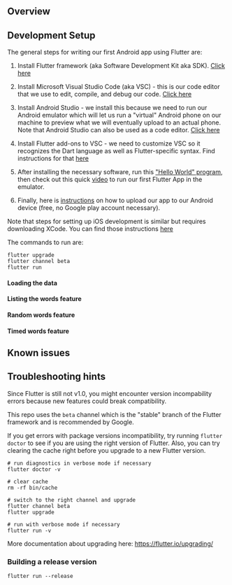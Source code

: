 ## Overview


## Development Setup
The general steps for writing our first Android app using Flutter are:

1. Install Flutter framework (aka Software Development Kit aka SDK). [Click here](https://flutter.io/get-started/install/)

2. Install Microsoft Visual Studio Code (aka VSC) - this is our code editor that we use to edit, compile, and debug our code. [Click here](https://code.visualstudio.com/download)

3. Install Android Studio - we install this because we need to run our Android emulator which will let us run a "virtual" Android phone on our machine to preview what we will eventually upload to an actual phone. Note that Android Studio can also be used as a code editor. [Click here](https://developer.android.com/studio/index.html)

4. Install Flutter add-ons to VSC - we need to customize VSC so it recognizes the Dart language as well as Flutter-specific syntax. Find instructions for that [here](https://flutter.io/get-started/editor/#vscode)

5. After installing the necessary software, run this ["Hello World" program](https://flutter.io/get-started/codelab/), then check out this quick [video](https://www.youtube.com/watch?v=0gA6o6YWheo) to run our first Flutter App in the emulator.

6. Finally, here is [instructions](https://developer.android.com/studio/run/device.html) on how to upload our app to our Android device (free, no Google play account necessary). 

Note that steps for setting up iOS development is similar but requires downloading XCode. You can find those
instructions [here](https://flutter.io/setup-macos/#ios-setup)

The commands to run are:
```
flutter upgrade
flutter channel beta
flutter run
```



#### Loading the data


#### Listing the words feature

#### Random words feature

#### Timed words feature


## Known issues

## Troubleshooting hints
Since Flutter is still not v1.0, you might encounter
version incompability errors because new features could 
break compatibility.

This repo uses the `beta` channel which is the "stable" branch of the Flutter framework
and is recommended by Google.

If you get errors with package versions incompatibility, try
running `flutter doctor` to see if you are using the right
version of Flutter. Also, you can try clearing the cache
right before you upgrade to a new Flutter version.
```
# run diagnostics in verbose mode if necessary
flutter doctor -v

# clear cache
rm -rf bin/cache

# switch to the right channel and upgrade
flutter channel beta
flutter upgrade

# run with verbose mode if necessary
flutter run -v
```
More documentation about upgrading here: https://flutter.io/upgrading/

### Building a release version
```
flutter run --release
```
